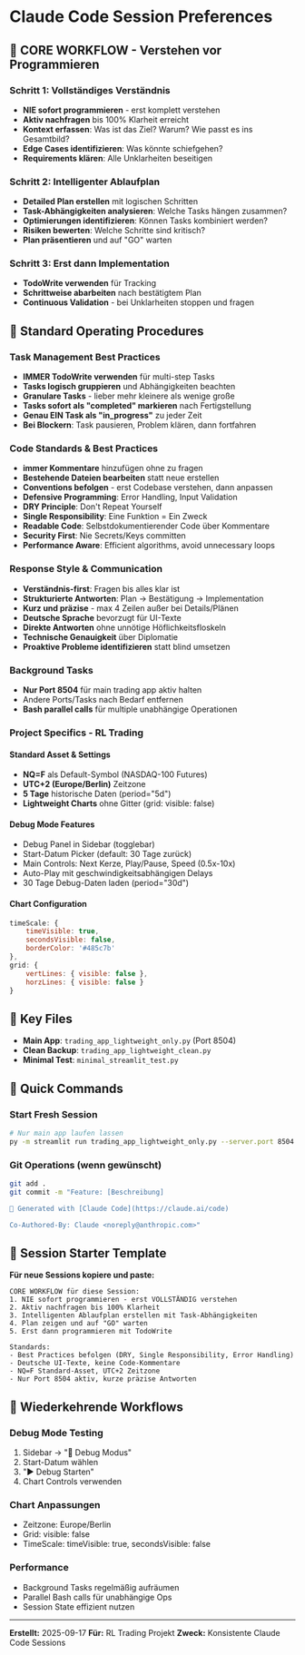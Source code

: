 # Claude Code Session Preferences

## 🧠 **CORE WORKFLOW - Verstehen vor Programmieren**

### **Schritt 1: Vollständiges Verständnis**
- **NIE sofort programmieren** - erst komplett verstehen
- **Aktiv nachfragen** bis 100% Klarheit erreicht
- **Kontext erfassen**: Was ist das Ziel? Warum? Wie passt es ins Gesamtbild?
- **Edge Cases identifizieren**: Was könnte schiefgehen?
- **Requirements klären**: Alle Unklarheiten beseitigen

### **Schritt 2: Intelligenter Ablaufplan**
- **Detailed Plan erstellen** mit logischen Schritten
- **Task-Abhängigkeiten analysieren**: Welche Tasks hängen zusammen?
- **Optimierungen identifizieren**: Können Tasks kombiniert werden?
- **Risiken bewerten**: Welche Schritte sind kritisch?
- **Plan präsentieren** und auf "GO" warten

### **Schritt 3: Erst dann Implementation**
- **TodoWrite verwenden** für Tracking
- **Schrittweise abarbeiten** nach bestätigtem Plan
- **Continuous Validation** - bei Unklarheiten stoppen und fragen

## 🔧 Standard Operating Procedures

### Task Management Best Practices
- **IMMER TodoWrite verwenden** für multi-step Tasks
- **Tasks logisch gruppieren** und Abhängigkeiten beachten
- **Granulare Tasks** - lieber mehr kleinere als wenige große
- **Tasks sofort als "completed" markieren** nach Fertigstellung
- **Genau EIN Task als "in_progress"** zu jeder Zeit
- **Bei Blockern**: Task pausieren, Problem klären, dann fortfahren

### Code Standards & Best Practices
- **immer Kommentare** hinzufügen ohne zu fragen
- **Bestehende Dateien bearbeiten** statt neue erstellen
- **Conventions befolgen** - erst Codebase verstehen, dann anpassen
- **Defensive Programming**: Error Handling, Input Validation
- **DRY Principle**: Don't Repeat Yourself
- **Single Responsibility**: Eine Funktion = Ein Zweck
- **Readable Code**: Selbstdokumentierender Code über Kommentare
- **Security First**: Nie Secrets/Keys committen
- **Performance Aware**: Efficient algorithms, avoid unnecessary loops

### Response Style & Communication
- **Verständnis-first**: Fragen bis alles klar ist
- **Strukturierte Antworten**: Plan → Bestätigung → Implementation
- **Kurz und präzise** - max 4 Zeilen außer bei Details/Plänen
- **Deutsche Sprache** bevorzugt für UI-Texte
- **Direkte Antworten** ohne unnötige Höflichkeitsfloskeln
- **Technische Genauigkeit** über Diplomatie
- **Proaktive Probleme identifizieren** statt blind umsetzen

### Background Tasks
- **Nur Port 8504** für main trading app aktiv halten
- Andere Ports/Tasks nach Bedarf entfernen
- **Bash parallel calls** für multiple unabhängige Operationen

### Project Specifics - RL Trading

#### Standard Asset & Settings
- **NQ=F** als Default-Symbol (NASDAQ-100 Futures)
- **UTC+2 (Europe/Berlin)** Zeitzone
- **5 Tage** historische Daten (period="5d")
- **Lightweight Charts** ohne Gitter (grid: visible: false)

#### Debug Mode Features
- Debug Panel in Sidebar (togglebar)
- Start-Datum Picker (default: 30 Tage zurück)
- Main Controls: Next Kerze, Play/Pause, Speed (0.5x-10x)
- Auto-Play mit geschwindigkeitsabhängigen Delays
- 30 Tage Debug-Daten laden (period="30d")

#### Chart Configuration
```javascript
timeScale: {
    timeVisible: true,
    secondsVisible: false,
    borderColor: '#485c7b'
},
grid: {
    vertLines: { visible: false },
    horzLines: { visible: false }
}
```

## 📁 Key Files
- **Main App**: `trading_app_lightweight_only.py` (Port 8504)
- **Clean Backup**: `trading_app_lightweight_clean.py`
- **Minimal Test**: `minimal_streamlit_test.py`

## 🚀 Quick Commands

### Start Fresh Session
```bash
# Nur main app laufen lassen
py -m streamlit run trading_app_lightweight_only.py --server.port 8504 --server.headless true
```

### Git Operations (wenn gewünscht)
```bash
git add .
git commit -m "Feature: [Beschreibung]

🤖 Generated with [Claude Code](https://claude.ai/code)

Co-Authored-By: Claude <noreply@anthropic.com>"
```

## 🎯 Session Starter Template

**Für neue Sessions kopiere und paste:**

```
CORE WORKFLOW für diese Session:
1. NIE sofort programmieren - erst VOLLSTÄNDIG verstehen
2. Aktiv nachfragen bis 100% Klarheit
3. Intelligenten Ablaufplan erstellen mit Task-Abhängigkeiten
4. Plan zeigen und auf "GO" warten
5. Erst dann programmieren mit TodoWrite

Standards:
- Best Practices befolgen (DRY, Single Responsibility, Error Handling)
- Deutsche UI-Texte, keine Code-Kommentare
- NQ=F Standard-Asset, UTC+2 Zeitzone
- Nur Port 8504 aktiv, kurze präzise Antworten
```

## 🔄 Wiederkehrende Workflows

### Debug Mode Testing
1. Sidebar → "🐛 Debug Modus"
2. Start-Datum wählen
3. "▶️ Debug Starten"
4. Chart Controls verwenden

### Chart Anpassungen
- Zeitzone: Europe/Berlin
- Grid: visible: false
- TimeScale: timeVisible: true, secondsVisible: false

### Performance
- Background Tasks regelmäßig aufräumen
- Parallel Bash calls für unabhängige Ops
- Session State effizient nutzen

---
**Erstellt:** 2025-09-17
**Für:** RL Trading Projekt
**Zweck:** Konsistente Claude Code Sessions